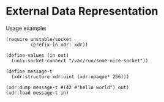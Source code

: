 # External Data Representation

Usage example:

```racket
(require unstable/socket
         (prefix-in xdr: xdr))

(define-values (in out)
  (unix-socket-connect "/var/run/some-nice-socket"))

(define message-t
  (xdr:structure xdr:uint (xdr:opaque* 256)))

(xdr:dump message-t #(42 #"hello world") out)
(xdr:load message-t in)
```

